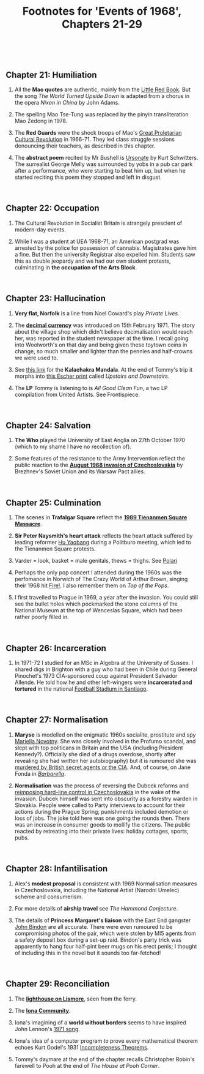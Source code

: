 ﻿---
layout: post
title: Footnotes for 'Events of 1968', Chapters 21-29
category: references
---

<br/>


## Chapter 21: Humiliation

1. All the **Mao quotes** are authentic, mainly from the [Little Red Book](https://www.marxists.org/ebooks/mao/Quotations_from_Chairman_Mao_Tse-tung.pdf). But the song *The World Turned Upside Down* is adapted from a chorus in the opera *Nixon in China* by John Adams. 

1. The spelling Mao Tse-Tung was replaced by the pinyin transliteration Mao Zedong in 1978.

2. The **Red Guards** were the shock troops of Mao's [Great Proletarian Cultural Revolution](https://www.theguardian.com/world/2016/may/11/the-cultural-revolution-50-years-on-all-you-need-to-know-about-chinas-political-convulsion) in 1966-71. They led class struggle sessions denouncing their teachers, as described in this chapter.

3. The **abstract poem** recited by Mr Bushell is [Ursonate](https://www.costis.org/x/schwitters/ursonate.htm) by Kurt Schwitters. The surrealist George Melly was surrounded by yobs in a pub car park after a performance, who were starting to beat him up, but when he started reciting this poem they stopped and left in disgust.


<br/>

## Chapter 22: Occupation

1. The Cultural Revolution in Socialist Britain is strangely prescient of modern-day events.

2. While I was a student at UEA 1968-71, an American postgrad was arrested by the police for possession of cannabis. Magistrates gave him a fine. But then the university Registrar also expelled him. Students saw this as double jeopardy and we had our own student protests, culminating in **the occupation of the Arts Block**.


<br/>

## Chapter 23: Hallucination

1. **Very flat, Norfolk** is a line from Noel Coward's play *Private Lives*.

2. The [**decimal currency**](https://en.wikipedia.org/wiki/Decimal_Day) was introduced on 15th February 1971. The story about the village shop which didn't believe decimalisation would reach her, was reported in the student newspaper at the time. I recall going into Woolworth's on that day and being given these toytown coins in change, so much smaller and lighter than the pennies and half-crowns we were used to.

3. See [this link](https://traditionalartofnepal.com/the-sacred-symbolism-of-the-kalachakra-mandala/) for the **Kalachakra Mandala**. At the end of Tommy's trip it morphs into [this Escher print](http://web.sbu.edu/theology/bychkov/escher_stairs.html) called *Upstairs and Downstairs*.

4. The **LP** Tommy is listening to is *All Good Clean Fun*, a two LP compilation from United Artists. See Frontispiece. 


<br/>

## Chapter 24: Salvation

1. **The Who** played the University of East Anglia on 27th October 1970 (which to my shame I have no recollection of).

2. Some features of the resistance to the Army Intervention reflect the public reaction to the [**August 1968 invasion of Czechoslovakia**](https://en.wikipedia.org/wiki/Warsaw_Pact_invasion_of_Czechoslovakia) by Brezhnev's Soviet Union and its Warsaw Pact allies. 


<br/>

## Chapter 25: Culmination

1. The scenes in **Trafalgar Square** reflect the [**1989 Tienanmen Square Massacre**](https://en.wikipedia.org/wiki/1989_Tiananmen_Square_protests_and_massacre). 

2. **Sir Peter Naysmith's heart attack** reflects the heart attack suffered by leading reformer [Hu Yaobang](https://en.wikipedia.org/wiki/Hu_Yaobang#Death_and_public_reactions) during a Politburo meeting, which led to the Tienanmen Square protests.

3. Varder = look, basket = male genitals, thews = thighs. See [Polari](http://chris-d.net/polari/)

4. Perhaps the only pop concert I attended during the 1960s was the perfomance in Norwich of The Crazy World of Arthur Brown, singing their 1968 hit [Fire!](https://www.youtube.com/watch?v=XbfIAdxS7ks). I also remember them on *Top of the Pops*.

5. I first travelled to Prague in 1969, a year after the invasion. You could still see the bullet holes which pockmarked the stone columns of the National Museum at the top of Wenceslas Square, which had been rather poorly filled in.


<br/>

## Chapter 26: Incarceration

1. In 1971-72 I studied for an MSc in Algebra at the University of Sussex. I shared digs in Brighton with a guy who had been in Chile during General Pinochet's 1973 CIA-sponsored coup against President Salvador Allende. He told how he and other left-wingers were **incarcerated and tortured** in the national [Football Stadium in Santiago](https://www.nytimes.com/2015/06/19/sports/soccer/in-chiles-national-stadium-dark-past-shadows-copa-america-matches.html).  


<br/>

## Chapter 27: Normalisation

1. **Maryse** is modelled on the enigmatic 1960s socialite, prostitute and spy [Mariella Novotny](https://spartacus-educational.com/JFKnovotny.htm). She was closely involved in the Profumo scandal, and slept with top politicans in Britain and the USA (including President Kennedy?). Officially she died of a drugs overdose, shortly after revealing she had written her autobiography) but it is rumoured she was [murdered by British secret agents or the CIA](https://www.mirror.co.uk/news/uk-news/femme-fatale-spy-organiser-orgies-24301549). And, of course, on Jane Fonda in [*Barbarella*](https://en.wikipedia.org/wiki/Barbarella_(film)).

2. **Normalisation** was the process of reversing the Dubcek reforms and [reimposing hard-line control in Czechoslovakia](https://en.wikipedia.org/wiki/Normalization_(Czechoslovakia)) in the wake of the invasion. Dubcek himself was sent into obscurity as a forestry warden in Slovakia. People were called to Party interviews to account for their actions during the Prague Spring; punishments included demotion or loss of jobs. The joke told here was one going the rounds then. There was an increase in consumer goods to mollify the citizens. The public reacted by retreating into their private lives: holiday cottages, sports, pubs. 


<br/>

## Chapter 28: Infantilisation

1. Alex's **modest proposal** is consistent with 1969 Normalisation measures in Czechoslovakia, including the National Artist (Narodni Umelec) scheme and consumerism.

2. For more details of **airship travel** see *The Hammond Conjecture*.

3. The details of **Princess Margaret's liaison** with the East End gangster [John Bindon](https://www.mirror.co.uk/news/uk-news/princess-margarets-scandalous-love-affair-13695172) are all accurate. There were even rumoured to be compromising photos of the pair, which were stolen by MI5 agents from a safety deposit box during a set-up raid. Bindon's party trick was apparently to hang four half-pint beer mugs on his erect penis; I thought of including this in the novel but it sounds too far-fetched!


<br/>

## Chapter 29: Reconciliation

1. The [**lighthouse on Lismore**](https://en.wikipedia.org/wiki/Eilean_Musdile), seen from the ferry.

2. The [**Iona Community**](https://iona.org.uk/).

3. Iona's imagining of a **world without borders** seems to have inspired John Lennon's [1971 song](https://genius.com/John-lennon-imagine-lyrics).

4. Iona's idea of a computer program to prove every mathematical theorem echoes Kurt Godel's 1931 [Incompleteness Theorems](https://www.quantamagazine.org/how-godels-incompleteness-theorems-work-20200714/).

5. Tommy's daymare at the end of the chapter recalls Christopher Robin's farewell to Pooh at the end of *The House at Pooh Corner*. 




<br/>

 

   
  
 


